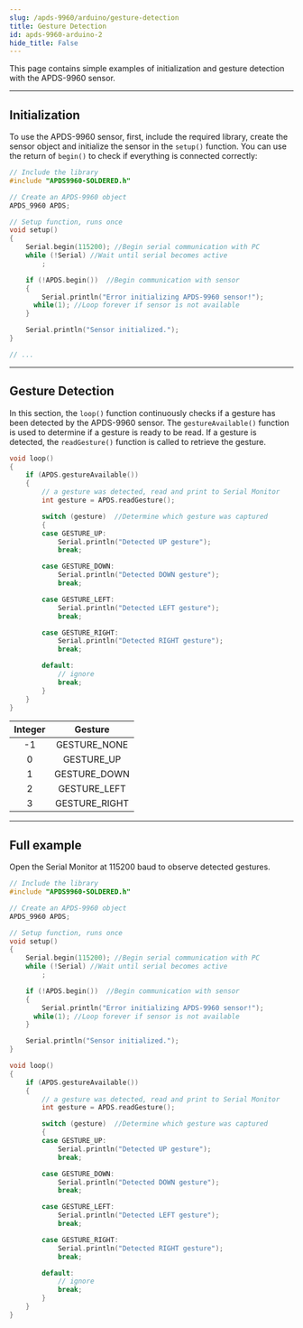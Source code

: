 ```yaml
---
slug: /apds-9960/arduino/gesture-detection
title: Gesture Detection
id: apds-9960-arduino-2 
hide_title: False
---
```


This page contains simple examples of initialization and gesture detection with the APDS-9960 sensor.

---

## Initialization

To use the APDS-9960 sensor, first, include the required library, create the sensor object and initialize the sensor in the `setup()` function. You can use the return of `begin()` to check if everything is connected correctly:

```cpp
// Include the library
#include "APDS9960-SOLDERED.h"

// Create an APDS-9960 object
APDS_9960 APDS;

// Setup function, runs once
void setup()
{
    Serial.begin(115200); //Begin serial communication with PC
    while (!Serial) //Wait until serial becomes active
        ;

    if (!APDS.begin())  //Begin communication with sensor
    {
        Serial.println("Error initializing APDS-9960 sensor!");
      while(1); //Loop forever if sensor is not available
    }

    Serial.println("Sensor initialized.");
}

// ...
```

<FunctionDocumentation
  functionName="APDS.begin()"
  description="Initializes the APDS-9960 sensor, setting up communication over I2C and verifying its presence."
  returnDescription="True if initialization is successful, false otherwise."
  parameters={[]}
/>

---

## Gesture Detection

In this section, the `loop()` function continuously checks if a gesture has been detected by the APDS-9960 sensor. The `gestureAvailable()` function is used to determine if a gesture is ready to be read. If a gesture is detected, the `readGesture()` function is called to retrieve the gesture.

```cpp
void loop()
{
    if (APDS.gestureAvailable())
    {
        // a gesture was detected, read and print to Serial Monitor
        int gesture = APDS.readGesture();

        switch (gesture)  //Determine which gesture was captured
        {
        case GESTURE_UP:
            Serial.println("Detected UP gesture");
            break;

        case GESTURE_DOWN:
            Serial.println("Detected DOWN gesture");
            break;

        case GESTURE_LEFT:
            Serial.println("Detected LEFT gesture");
            break;

        case GESTURE_RIGHT:
            Serial.println("Detected RIGHT gesture");
            break;

        default:
            // ignore
            break;
        }
    }
}
```

<FunctionDocumentation
  functionName="APDS.gestureAvailable()"
  description="Enables the gesture sensor and checks if a gesture is available for reading."
  returnDescription="1 if a gesture was detected, 0 otherwise."
  parameters={[]}
/>

<FunctionDocumentation
  functionName="APDS.readGesture()"
  description="Reads the detected gesture."
  returnDescription="An integer corresponding to a detected gesture."
  parameters={[]}
/>

| Integer |    Gesture    |
| :-----: | :-----------: |
|   -1    | GESTURE_NONE  |
|    0    |  GESTURE_UP   |
|    1    | GESTURE_DOWN  |
|    2    | GESTURE_LEFT  |
|    3    | GESTURE_RIGHT |
---

## Full example

Open the Serial Monitor at 115200 baud to observe detected gestures.

```cpp
// Include the library
#include "APDS9960-SOLDERED.h"

// Create an APDS-9960 object
APDS_9960 APDS;

// Setup function, runs once
void setup()
{
    Serial.begin(115200); //Begin serial communication with PC
    while (!Serial) //Wait until serial becomes active
        ;

    if (!APDS.begin())  //Begin communication with sensor
    {
        Serial.println("Error initializing APDS-9960 sensor!");
      while(1); //Loop forever if sensor is not available
    }

    Serial.println("Sensor initialized.");
}

void loop()
{
    if (APDS.gestureAvailable())
    {
        // a gesture was detected, read and print to Serial Monitor
        int gesture = APDS.readGesture();

        switch (gesture)  //Determine which gesture was captured
        {
        case GESTURE_UP:
            Serial.println("Detected UP gesture");
            break;

        case GESTURE_DOWN:
            Serial.println("Detected DOWN gesture");
            break;

        case GESTURE_LEFT:
            Serial.println("Detected LEFT gesture");
            break;

        case GESTURE_RIGHT:
            Serial.println("Detected RIGHT gesture");
            break;

        default:
            // ignore
            break;
        }
    }
}
```

<QuickLink 
  title="GestureSensor.ino" 
  description="Example file for using the APDS-9960 sensor with easyC/Qwiic/I2C"
  url="https://github.com/SolderedElectronics/Soldered-APDS9960-Light-Gesture-Color-Sensor-Arduino-Library/blob/main/examples/GestureSensor/GestureSensor.ino" 
/>
